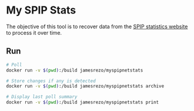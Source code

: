 # My SPIP Stats

The objective of this tool is to recover data from the [SPIP statistics website](https://stats.spip.net/) to process it over time.

## Run

```bash
# Poll
docker run -v $(pwd):/build jamesrezo/myspipnetstats
```

```bash
# Store changes if any is detected
docker run -v $(pwd):/build jamesrezo/myspipnetstats archive
```

```bash
# Display last poll summary
docker run -v $(pwd):/build jamesrezo/myspipnetstats print
```
